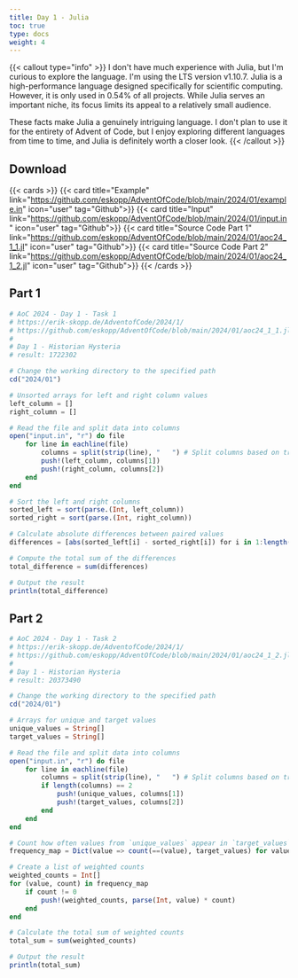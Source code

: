 ```yaml
---
title: Day 1 - Julia 
toc: true
type: docs
weight: 4
---
```


{{< callout type="info" >}}
I don't have much experience with Julia, but I'm curious to explore the language. I'm using the LTS version v1.10.7. Julia is a high-performance language designed specifically for scientific computing. However, it is only used in 0.54% of all projects. While Julia serves an important niche, its focus limits its appeal to a relatively small audience. 

These facts make Julia a genuinely intriguing language. I don't plan to use it for the entirety of Advent of Code, but I enjoy exploring different languages from time to time, and Julia is definitely worth a closer look.
{{< /callout >}}

## Download 
{{< cards >}}
{{< card title="Example" link="https://github.com/eskopp/AdventOfCode/blob/main/2024/01/example.in" icon="user" tag="Github">}}
{{< card title="Input" link="https://github.com/eskopp/AdventOfCode/blob/main/2024/01/input.in" icon="user" tag="Github">}}
{{< card title="Source Code Part 1" link="https://github.com/eskopp/AdventOfCode/blob/main/2024/01/aoc24_1_1.jl" icon="user" tag="Github">}}
{{< card title="Source Code Part 2" link="https://github.com/eskopp/AdventOfCode/blob/main/2024/01/aoc24_1_2.jl" icon="user" tag="Github">}}
{{< /cards >}}


## Part 1

```julia {linenos=table,linenostart=1}
# AoC 2024 - Day 1 - Task 1
# https://erik-skopp.de/AdventofCode/2024/1/
# https://github.com/eskopp/AdventOfCode/blob/main/2024/01/aoc24_1_1.jl
#
# Day 1 - Historian Hysteria
# result: 1722302

# Change the working directory to the specified path
cd("2024/01")

# Unsorted arrays for left and right column values
left_column = []
right_column = []

# Read the file and split data into columns
open("input.in", "r") do file
    for line in eachline(file)
        columns = split(strip(line), "   ") # Split columns based on triple spaces
        push!(left_column, columns[1])
        push!(right_column, columns[2])
    end
end

# Sort the left and right columns
sorted_left = sort(parse.(Int, left_column))
sorted_right = sort(parse.(Int, right_column))

# Calculate absolute differences between paired values
differences = [abs(sorted_left[i] - sorted_right[i]) for i in 1:length(sorted_left)]

# Compute the total sum of the differences
total_difference = sum(differences)

# Output the result
println(total_difference)

```


## Part 2 

```julia {linenos=table,linenostart=1}
# AoC 2024 - Day 1 - Task 2
# https://erik-skopp.de/AdventofCode/2024/1/
# https://github.com/eskopp/AdventOfCode/blob/main/2024/01/aoc24_1_2.jl
#
# Day 1 - Historian Hysteria
# result: 20373490

# Change the working directory to the specified path
cd("2024/01")

# Arrays for unique and target values
unique_values = String[]
target_values = String[]

# Read the file and split data into columns
open("input.in", "r") do file
    for line in eachline(file)
        columns = split(strip(line), "   ") # Split columns based on triple spaces
        if length(columns) == 2
            push!(unique_values, columns[1])
            push!(target_values, columns[2])
        end
    end
end

# Count how often values from `unique_values` appear in `target_values`
frequency_map = Dict(value => count(==(value), target_values) for value in unique_values)

# Create a list of weighted counts
weighted_counts = Int[]
for (value, count) in frequency_map
    if count != 0
        push!(weighted_counts, parse(Int, value) * count)
    end
end

# Calculate the total sum of weighted counts
total_sum = sum(weighted_counts)

# Output the result
println(total_sum)


```